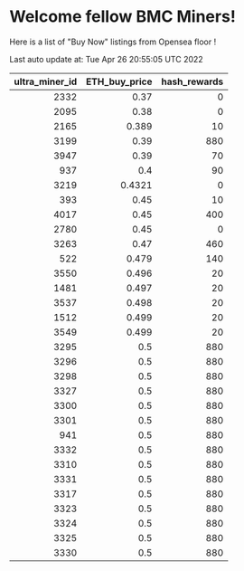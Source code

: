 # Welcome fellow BMC Miners!
Here is a list of "Buy Now" listings from Opensea floor !


Last auto update at: Tue Apr 26 20:55:05 UTC 2022


|   ultra_miner_id |   ETH_buy_price |   hash_rewards |
|-----------------:|----------------:|---------------:|
|             2332 |          0.37   |              0 |
|             2095 |          0.38   |              0 |
|             2165 |          0.389  |             10 |
|             3199 |          0.39   |            880 |
|             3947 |          0.39   |             70 |
|              937 |          0.4    |             90 |
|             3219 |          0.4321 |              0 |
|              393 |          0.45   |             10 |
|             4017 |          0.45   |            400 |
|             2780 |          0.45   |              0 |
|             3263 |          0.47   |            460 |
|              522 |          0.479  |            140 |
|             3550 |          0.496  |             20 |
|             1481 |          0.497  |             20 |
|             3537 |          0.498  |             20 |
|             1512 |          0.499  |             20 |
|             3549 |          0.499  |             20 |
|             3295 |          0.5    |            880 |
|             3296 |          0.5    |            880 |
|             3298 |          0.5    |            880 |
|             3327 |          0.5    |            880 |
|             3300 |          0.5    |            880 |
|             3301 |          0.5    |            880 |
|              941 |          0.5    |            880 |
|             3332 |          0.5    |            880 |
|             3310 |          0.5    |            880 |
|             3331 |          0.5    |            880 |
|             3317 |          0.5    |            880 |
|             3323 |          0.5    |            880 |
|             3324 |          0.5    |            880 |
|             3325 |          0.5    |            880 |
|             3330 |          0.5    |            880 |